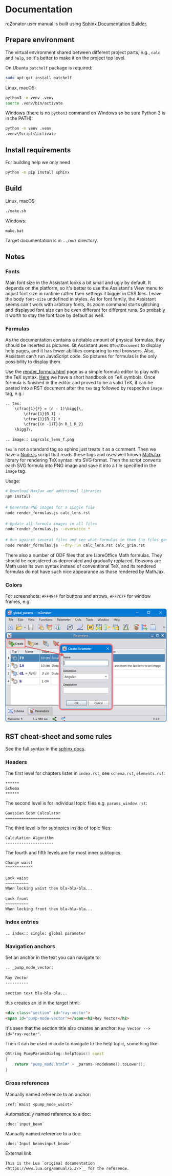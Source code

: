 # Documentation

reZonator user manual is built using [Sphinx Documentation Builder](http://www.sphinx-doc.org).

## Prepare environment

The virtual environment shared between different project parts, e.g., `calc` and `help`, so it's better to make it on the project top level.

On Ubuntu `patchelf` package is required:

```bash
sudo apt-get install patchelf
```

Linux, macOS:

```bash
python3 -m venv .venv
source .venv/bin/activate
```

Windows (there is no `python3` command on Windows so be sure Python 3 is in the PATH):

```bash
python -m venv .venv
.venv\Scripts\activate
```

## Install requirements

For building help we only need

```bash
python -m pip install sphinx
```

## Build

Linux, macOS:

```bash
./make.sh
```

Windows:

```bash
make.bat
```

Target documentation is in `../out` directory.

## Notes

### Fonts

Main font size in the Assistant looks a bit small and ugly by default. It depends on the platform, so it's better to use the Assistant's View menu to adjust font size in runtime rather then settings it bigger in CSS files. Leave the body `font-size` undefined in styles. As for font family, the Assistant seems can't work with arbitrary fonts, its zoom command starts glitching and displayed font size can be even different for different runs. So probably it worth to stay the font face by default as well.

### Formulas

As the documentation contains a notable amount of physical formulas, they should be inserted as pictures. Qt Assistant uses `QTextDocument` to display help pages, and it has fewer abilities comparing to real browsers. Also, Assistant can't run JavaScript code. So pictures for formulas is the only possibility to display them.

Use the [render_formula.html](./render_formula.html) page as a simple formula editor to play with the TeX syntax. [Here](../docs/latex-symbols.md) we have a short handbook on TeX symbols. Once formula is finished in the editor and proved to be a valid TeX, it can be pasted into a RST document after the `tex` tag followed by respective `image` tag, e.g.: 

```
.. tex:
    \cfrac{1}{F} = (n - 1)\bigg[\, 
        \cfrac{1}{R_1} - 
        \cfrac{1}{R_2} + 
        \cfrac{(n -1)T}{n R_1 R_2}
    \bigg]\,

.. image:: img/calc_lens_f.png
```

`tex` is not a standard tag so sphinx just treats it as a comment. Then we have a [Node.js](https://nodejs.org) script that reads these tags and uses well known [MathJax](https://github.com/mathjax/MathJax) library for rendering TeX syntax into SVG format. Then the script converts each SVG formula into PNG image and save it into a file specified in the `image` tag.

Usage:

```bash
# Download MaxJax and additional libraries
npm install

# Generate PNG images for a single file
node render_formulas.js calc_lens.rst

# Update all formula images in all files
node render_formulas.js --overwrite *

# Run against several files and see what formulas in them (no files generated)
node render_formulas.js --dry-run calc_lens.rst calc_grin.rst
```

There also a number of ODF files that are LibreOffice Math formulas. They should be considered as deprecated and gradually replaced. Reasons are Math uses its own syntax instead of conventional TeX, and its rendered formulas do not have such nice appearance as those rendered by MathJax.

### Colors

For screenshots: `#FF494F` for buttons and arrows, `#FF7C7F` for window frames, e.g.

![params_window](./img/params_window_create.png)

## RST cheat-sheet and some rules

See the full syntax in the [sphinx docs](https://www.sphinx-doc.org/en/master/usage/restructuredtext/index.html).

### Headers

The first level for chapters lister in `index.rst`, see `schema.rst`, `elements.rst`:

```
******
Schema
******
```

The second level is for individual topic files e.g. `params_window.rst`:

```
Gaussian Beam Calculator
========================
```

The third level is for subtopics inside of topic files:

```
Calculation Algorithm
---------------------
```

The fourth and fifth levels are for most inner subtopics:

```
Change waist
^^^^^^^^^^^^

Lock waist
~~~~~~~~~~
When locking waist then bla-bla-bla...

Lock front
~~~~~~~~~~
When locking front then bla-bla-bla...
```

### Index entries

```
.. index:: single: global parameter
```

### Navigation anchors

Set an anchor in the text you can navigate to:

```
.. _pump_mode_vector:

Ray Vector 
----------

section text bla-bla-bla...
```

this creates an id in the target html:

```html
<div class="section" id="ray-vector">
<span id="pump-mode-vector"></span><h2>Ray Vector</h2>
```

It's seen that the section title also creates an anchor: `Ray Vector --> id="ray-vector"`.

Then it can be used in code to navigate to the help topic, something like:

```cpp
QString PumpParamsDialog::helpTopic() const
{
    return "pump_mode.html#" + _params->modeName().toLower();
}
```

### Cross references

Manually named reference to an anchor:

```
:ref:`Waist <pump_mode_waist>`
```

Automatically named reference to a doc:

```
:doc:`input_beam`
```

Manually named reference to a doc:

```
:doc:`Input beam<input_beam>`
```

External link

```
This is the Lua `original documentation <https://www.lua.org/manual/5.3/>`_ for the reference.
```
